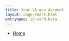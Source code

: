 ```yaml
---
title: Your VA.gov Account
layout: page-react.html
entryname: id-card-beta
---
```

<nav class="va-nav-breadcrumbs">
  <ul class="row va-nav-breadcrumbs-list" role="menubar" aria-label="Primary">
    <li><a href="/">Home</a></li>
  </ul>
</nav>
